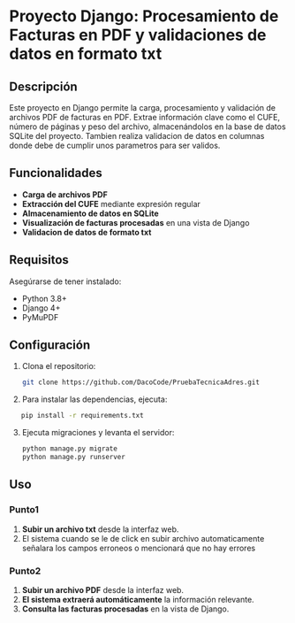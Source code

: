 # Proyecto Django: Procesamiento de Facturas en PDF y validaciones de datos en formato txt

## Descripción
Este proyecto en Django permite la carga, procesamiento y validación de archivos PDF de facturas en PDF. Extrae información clave como el CUFE, número de páginas y peso del archivo, almacenándolos en la base de datos SQLite del proyecto.
Tambien realiza validacion de datos en columnas donde debe de cumplir unos parametros para ser validos. 

## Funcionalidades
- **Carga de archivos PDF**
- **Extracción del CUFE** mediante expresión regular
- **Almacenamiento de datos en SQLite**
- **Visualización de facturas procesadas** en una vista de Django
- **Validacion de datos de formato txt** 

## Requisitos
Asegúrarse de tener instalado:
- Python 3.8+
- Django 4+
- PyMuPDF


## Configuración
1. Clona el repositorio:
   ```bash
   git clone https://github.com/DacoCode/PruebaTecnicaAdres.git
   ```
2. Para instalar las dependencias, ejecuta:
```bash
   pip install -r requirements.txt
   ```
3. Ejecuta migraciones y levanta el servidor:
   ```bash
   python manage.py migrate
   python manage.py runserver
   ```

## Uso

### Punto1
1. **Subir un archivo txt** desde la interfaz web.
2. El sistema cuando se le de click en subir archivo automaticamente señalara los campos erroneos o mencionará que no hay errores
   
### Punto2
1. **Subir un archivo PDF** desde la interfaz web.
2. **El sistema extraerá automáticamente** la información relevante.
3. **Consulta las facturas procesadas** en la vista de Django.

